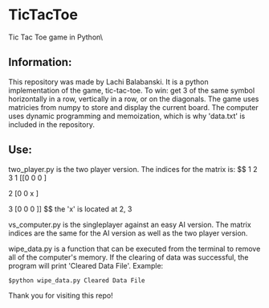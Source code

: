 # TicTacToe
Tic Tac Toe game in Python\

## Information:
This repository was made by Lachi Balabanski. It is a python implementation of the game, tic-tac-toe. To win: get 3 of the same symbol horizontally in a row, vertically in a row, or on the diagonals. The game uses matricies from numpy to store and display the current board. The computer uses dynamic programming and memoization, which is why 'data.txt' is included in the repository.

## Use:
two_player.py is the two player version. The indices for the matrix is:
$$ 
    1  2  3
1 [[0  0  0 ]

2  [0  0  x ]

3  [0  0  0 ]]
$$
the 'x' is located at 2, 3

vs_computer.py is the singleplayer against an easy AI version. The matrix indices are the same for the AI version as well as the two player version.

wipe_data.py is a function that can be executed from the terminal to remove all of the computer's memory. If the clearing of data was successful, the program will print 'Cleared Data File'. Example:

<code>$python wipe_data.py
Cleared Data File
</code>

Thank you for visiting this repo!
